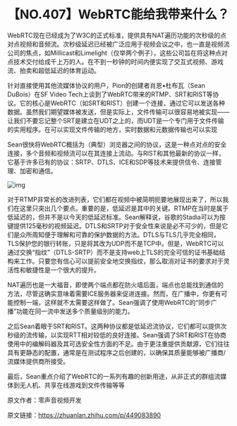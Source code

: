 # 【NO.407】WebRTC能给我带来什么？

WebRTC现在已经成为了W3C的正式标准，提供具有NAT遍历功能的次秒级的点对点视频和音频流。次秒级延迟已经被广泛应用于视频会议之中，也一直是视频流公司的焦点，如Millicast和Limelight（仅举两个例子），这些公司旨在将这种点对点技术交付给成千上万的人。在不到一秒钟的时间内便实现了交互式视频、游戏流、拍卖和超低延迟的体育运动。

针对直接使用其他流媒体协议的用户，Pion的创建者肖恩•杜布瓦（Sean DuBois）在SF Video Tech上谈到了WebRTC带来的RTMP、SRT和RIST等协议。它的核心是WebRTC（如SRT和RIST）创建一个连接，通过它可以发送各种数据。虽然我们期望媒体被发送，但是实际上，文件传输可以很容易地被实现——让我们不要忘记整个SRT是建立在UDT之上的，而UDT是一个专门用于文件传输的实用程序。在可以实现文件传输的地方，实时数据和元数据传输也可以实现

Sean很快将WebRTC概括为（典型）浏览器之间的协议，这是一种点对点的安全连接，多个音频和视频流可以在其连接上流动。与RIST和其他最新的协议一样，它基于许多已有的协议：SRTP、DTLS、ICE和SDP等技术来提供信令、连接管理、加密和通信。

![img](https://pic2.zhimg.com/80/v2-f72b74a2bcb6c4faeefb5c3d1e023511_720w.webp)

对于RTMP非常长的改进列表，它们都在视频中被简明扼要地展现出来了，所以我们在这里只突出几个要点。重要的是，低延迟是其中的关键。RTMP在当时是属于低延迟的，但并不是以今天的低延迟标准。Sean解释说，谷歌的Stadia可以为按键提供125毫秒的视频延迟。DTLS和SRTP对于安全性来说是必不可少的，但是它们是众所周知便于理解和可靠的保护数据的方法。DTLS与TLS几乎完全相同，TLS保护您的银行转账，只是将其改为UDP而不是TCP中。但是，WebRTC可以通过交换“指纹”（DTLS-SRTP）而不是支持web上TLS的完全可信的证书基础结构来工作。只要您有信心可以提前安全地交换指纹，那么取消对证书的要求对于灵活性和敏捷性是一个很大的提升。

NAT遍历也是一大福音，即使两个端点都在防火墙后面，端点也总能找到通信的方法，尽管这确实意味着需要ICE服务器来促进连接。然而，在广播中，你更有可能控制一端，这样就不太需要这样做了。Sean强调了使用WebRTC的“同步广播”功能在同一流中发送多个质量级别的能力。

之后Sean着眼于SRT和RIST。这两种协议都是低延迟流协议，它们都可以提供次秒级的流传输，以实现RTT相对较低的良好连接。Sean强调了SRT和RIST在协商使用中的编解码器及其可选安全性方面的不足。由于更注重提供贡献源，它们往往具有更静态的配置，通常是在测试程序之后创建的，以确保其质量能够被广播商/流媒体提供商所接受。

最后，Sean重点介绍了WebRTC的一系列有趣的创新用途，从非正式的群组流媒体到无人机、共享在线游戏到文件传输等等

原文作者：零声音视频开发

原文链接：https://zhuanlan.zhihu.com/p/449083890